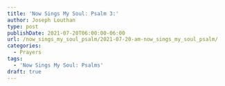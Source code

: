 ```yaml
---
title: 'Now Sings My Soul: Psalm 3:'
author: Joseph Louthan
type: post
publishDate: 2021-07-20T06:00:00-06:00
url: /now_sings_my_soul_psalm/2021-07-20-am-now_sings_my_soul_psalm/
categories:
  - Prayers
tags:
  - 'Now Sings My Soul: Psalms'
draft: true
---
```

<pre>
<div style="font-variant: small-caps;">

</div>

</pre>
